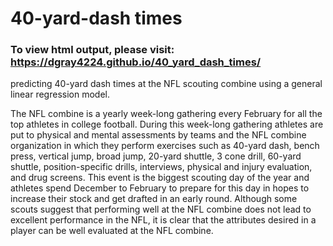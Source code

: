 # 40-yard-dash times

### To view html output, please visit: https://dgray4224.github.io/40_yard_dash_times/  

predicting 40-yard dash times at the NFL scouting combine using a general linear regression model. 

The NFL combine is a yearly week-long gathering every February for all the top athletes in college football. 
During this week-long gathering athletes are put to physical and mental assessments by teams and the NFL combine organization in which they perform 
exercises such as 40-yard dash, bench press, vertical jump, broad jump, 20-yard shuttle, 3 cone drill, 
60-yard shuttle, position-specific drills, interviews, physical and injury evaluation, and drug screens. 
This event is the biggest scouting day of the year and athletes spend December to February to prepare for this day in hopes to increase their stock and get 
drafted in an early round. 
Although some scouts suggest that performing well at the NFL combine does not lead to excellent performance in the NFL, 
it is clear that the attributes desired in a player can be well evaluated at the NFL combine.



